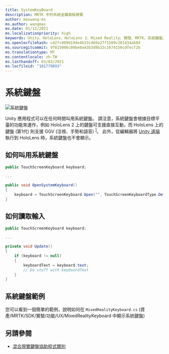 ```yaml
---
title: SystemKeyBoard
description: MRTK 中的系統金鑰面板總覽
author: maxwang-ms
ms.author: wangmax
ms.date: 01/12/2021
ms.localizationpriority: high
keywords: Unity、HoloLens、HoloLens 2、Mixed Reality、開發、MRTK、系統鍵盤、
ms.openlocfilehash: cd2fc0698194e4b33c469a27f1509c201434ab84
ms.sourcegitcommit: 97815006c09be0a43b3d9b33c1674150cdfecf2b
ms.translationtype: MT
ms.contentlocale: zh-TW
ms.lasthandoff: 03/03/2021
ms.locfileid: "101779893"
---
```

# <a name="system-keyboard"></a>系統鍵盤

![系統鍵盤](../images/system-keyboard/MRTK_SystemKeyboard_Main.png)

Unity 應用程式可以在任何時間叫用系統鍵盤。 請注意，系統鍵盤會根據目標平臺的功能來運作，例如 HoloLens 2 上的鍵盤可支援直接互動，而 HoloLens 上的鍵盤 (第1代) 則支援 GGV (注視、手勢和語音) <sup>[1](https://docs.microsoft.com/windows/mixed-reality/gaze)</sup>。 此外，從編輯器將 [Unity 遠端](../tools/holographic-remoting.md) 執行到 HoloLens 時，系統鍵盤也不會顯示。

## <a name="how-to-invoke-the-system-keyboard"></a>如何叫用系統鍵盤

```c#
public TouchScreenKeyboard keyboard;

...

public void OpenSystemKeyboard()
{
    keyboard = TouchScreenKeyboard.Open("", TouchScreenKeyboardType.Default, false, false, false, false);
}
```

## <a name="how-to-read-the-input"></a>如何讀取輸入

```c#
public TouchScreenKeyboard keyboard;

...

private void Update()
{
    if (keyboard != null)
    {
        keyboardText = keyboard.text;
        // Do stuff with keyboardText
    }
}
```

## <a name="system-keyboard-example"></a>系統鍵盤範例

您可以看到一個簡單的範例，說明如何在 `MixedRealityKeyboard.cs` (資產/MRTK/SDK/實驗/功能/UX/MixedRealityKeyboard 中顯示系統鍵盤) 

## <a name="see-also"></a>另請參閱

- [混合現實鍵盤協助程式類別](../experimental/mixed-reality-keyboard.md)
